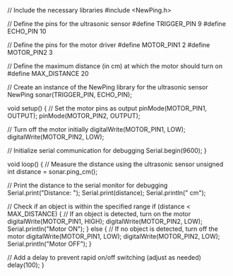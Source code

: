 // Include the necessary libraries
#include <NewPing.h>

// Define the pins for the ultrasonic sensor
#define TRIGGER_PIN  9
#define ECHO_PIN     10

// Define the pins for the motor driver
#define MOTOR_PIN1   2
#define MOTOR_PIN2   3

// Define the maximum distance (in cm) at which the motor should turn on
#define MAX_DISTANCE 20

// Create an instance of the NewPing library for the ultrasonic sensor
NewPing sonar(TRIGGER_PIN, ECHO_PIN);

void setup() {
  // Set the motor pins as output
  pinMode(MOTOR_PIN1, OUTPUT);
  pinMode(MOTOR_PIN2, OUTPUT);
  
  // Turn off the motor initially
  digitalWrite(MOTOR_PIN1, LOW);
  digitalWrite(MOTOR_PIN2, LOW);
  
  // Initialize serial communication for debugging
  Serial.begin(9600);
}

void loop() {
  // Measure the distance using the ultrasonic sensor
  unsigned int distance = sonar.ping_cm();
  
  // Print the distance to the serial monitor for debugging
  Serial.print("Distance: ");
  Serial.print(distance);
  Serial.println(" cm");
  
  // Check if an object is within the specified range
  if (distance < MAX_DISTANCE) {
    // If an object is detected, turn on the motor
    digitalWrite(MOTOR_PIN1, HIGH);
    digitalWrite(MOTOR_PIN2, LOW);
    Serial.println("Motor ON");
  } else {
    // If no object is detected, turn off the motor
    digitalWrite(MOTOR_PIN1, LOW);
    digitalWrite(MOTOR_PIN2, LOW);
    Serial.println("Motor OFF");
  }
  
  // Add a delay to prevent rapid on/off switching (adjust as needed)
  delay(100);
}
